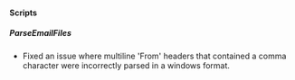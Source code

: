 
#### Scripts
##### ParseEmailFiles
- Fixed an issue where multiline 'From' headers that contained a comma character were incorrectly parsed in a windows format.
